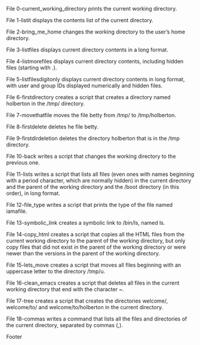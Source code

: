 File 0-current_working_directory prints the current working directory.



File 1-listit displays the contents list of the current directory.



File 2-bring_me_home changes the working directory to the user’s home directory.



File 3-listfiles displays current directory contents in a long format.



File 4-listmorefiles displays current directory contents, including hidden files (starting with .).



File 5-listfilesdigitonly displays current directory contents in long format, with user and group IDs displayed numerically and hidden files.



File 6-firstdirectory creates a script that creates a directory named holberton in the /tmp/ directory.



File 7-movethatfile moves the file betty from /tmp/ to /tmp/holberton.



File 8-firstdelete deletes he file betty.



File 9-firstdirdeletion deletes the directory holberton that is in the /tmp directory.



File 10-back writes a script that changes the working directory to the previous one.



File 11-lists writes a script that lists all files (even ones with names beginning with a period character, which are normally hidden) in the current directory and the parent of the working directory and the /boot directory (in this order), in long format.



File 12-file_type writes a script that prints the type of the file named iamafile.



File 13-symbolic_link creates a symbolic link to /bin/ls, named ls.



File 14-copy_html creates a script that copies all the HTML files from the current working directory to the parent of the working directory, but only copy files that did not exist in the parent of the working directory or were newer than the versions in the parent of the working directory.



File 15-lets_move creates a script that moves all files beginning with an uppercase letter to the directory /tmp/u.



File 16-clean_emacs creates a script that deletes all files in the current working directory that end with the character ~.



File 17-tree creates a script that creates the directories welcome/, welcome/to/ and welcome/to/holberton in the current directory.



File 18-commas writes a command that lists all the files and directories of the current directory, separated by commas (,).



Footer
